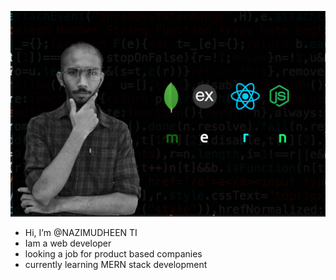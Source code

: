 ![image](https://github.com/NAZIMUDHEEN267/NAZIMUDHEEN267/blob/main/banner.jpg)

- Hi, I’m @NAZIMUDHEEN TI
- Iam a web developer 
- looking a job for product based companies
- currently learning MERN stack development
